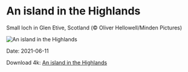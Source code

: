 # An island in the Highlands

Small loch in Glen Etive, Scotland (© Oliver Hellowell/Minden Pictures)

![An island in the Highlands](https://bing.com/th?id=OHR.GlenEtive_EN-US8902001915_UHD.jpg&rf=LaDigue_UHD.jpg&pid=hp&w=1024&h=576)

Date: 2021-06-11

Download 4k: [An island in the Highlands](https://bing.com/th?id=OHR.GlenEtive_EN-US8902001915_UHD.jpg&rf=LaDigue_UHD.jpg&pid=hp&w=3840&h=2160)

